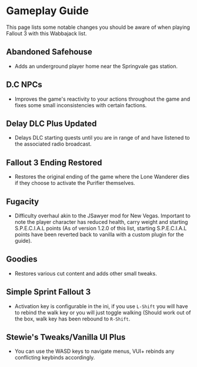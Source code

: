 # Gameplay Guide
This page lists some notable changes you should be aware of when playing Fallout 3 with this Wabbajack list.

## Abandoned Safehouse
- Adds an underground player home near the Springvale gas station.

## D.C NPCs
 - Improves the game's reactivity to your actions throughout the game and fixes some small inconsistencies with certain factions.

## Delay DLC Plus Updated
- Delays DLC starting quests until you are in range of and have listened to the associated radio broadcast.

## Fallout 3 Ending Restored
- Restores the original ending of the game where the Lone Wanderer dies if they choose to activate the Purifier themselves.

## Fugacity
- Difficulty overhaul akin to the JSawyer mod for New Vegas. Important to note the player character has reduced health, carry weight and starting S.P.E.C.I.A.L points (As of version 1.2.0 of this list, starting S.P.E.C.I.A.L points have been reverted back to vanilla with a custom plugin for the guide).

## Goodies
- Restores various cut content and adds other small tweaks.

## Simple Sprint Fallout 3
- Activation key is configurable in the ini, if you use `L-Shift` you will have to rebind the walk key or you will just toggle walking (Should work out of the box, walk key has been rebound to `R-Shift`.

## Stewie's Tweaks/Vanilla UI Plus
- You can use the WASD keys to navigate menus, VUI+ rebinds any conflicting keybinds accordingly.
